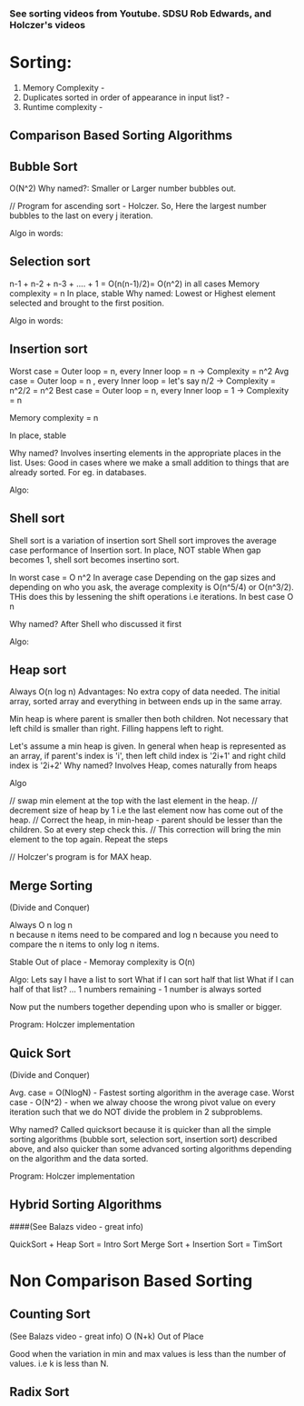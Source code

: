 ### See sorting videos from Youtube. SDSU Rob Edwards, and Holczer's videos


# Sorting:

1. Memory Complexity - 
2. Duplicates sorted in order of appearance in input list? -
3. Runtime complexity -

## Comparison Based Sorting Algorithms


Bubble Sort
-----------
O(N^2)
Why named?: Smaller or Larger number bubbles out.

// Program for ascending sort - Holczer. So, Here the largest number bubbles to the last on every j iteration.

Algo in words:

Selection sort  
--------------
n-1 + n-2 + n-3 + .... + 1 = O(n(n-1)/2)= O(n^2) in all cases
Memory complexity = n
In place, stable
Why named: Lowest or Highest element selected and brought to the first position.

Algo in words:



Insertion sort  
--------------
Worst case = Outer loop = n, every Inner loop = n  -> Complexity = n^2
Avg case = Outer loop = n , every Inner loop = let's say n/2 -> Complexity = n^2/2 = n^2
Best case = Outer loop = n, every Inner loop = 1 -> Complexity = n

Memory complexity = n

In place, stable

Why named? Involves inserting elements in the appropriate places in the list.
Uses: Good in cases where we make a small addition to things that are already sorted. For eg. in databases.

Algo:



Shell sort
----------
Shell sort is a variation of insertion sort
Shell sort improves the average case performance of Insertion sort.
In place, NOT stable
When gap becomes 1, shell sort becomes insertino sort.

In worst case = O n^2
In average case Depending on the gap sizes and depending on who you ask, the average complexity is O(n^5/4) or O(n^3/2). THis does this by lessening the shift operations i.e iterations.
In best case O n

Why named?  After Shell who discussed it first

Algo:


Heap sort
----------
Always O(n log n)
Advantages: No extra copy of data needed. The initial array, sorted array and everything in between ends up in the same array.

Min heap is where parent is smaller then both children. 
Not necessary that left child is smaller than right.
Filling happens left to right.

Let's assume a min heap is given.
In general when heap is represented as an array, if parent's index is 'i', then left child index is '2i+1' and right child index is '2i+2'
Why named? Involves Heap, comes naturally from heaps

Algo

// swap min element at the top with the last element in the heap. 
// decrement size of heap by 1 i.e the last element now has come out of the heap.
// Correct the heap, in min-heap - parent should be lesser than the children.  So at every step check this.
// This correction will bring the min element to the top again. Repeat the steps

// Holczer's program is for MAX heap.


Merge Sorting
-------------
(Divide and Conquer)

Always O n log n  
n because n items need to be compared
and log n because you need to compare the n items to only log n items.

Stable
Out of place - Memoray complexity is O(n)

Algo:
Lets say I have a list to sort
What if I can sort half that list
What if I can half of that list?
...
1 numbers remaining - 1 number is always sorted

Now put the numbers together depending upon who is smaller or bigger.

Program:
Holczer implementation


Quick Sort
----------
(Divide and Conquer)

Avg. case = O(NlogN) - Fastest sorting algorithm in the average case.
Worst case - O(N^2) - when we alway choose the wrong pivot value on every iteration such that we do NOT divide the problem in 2 subproblems.

Why named?
Called quicksort because it is quicker than all the simple sorting algorithms (bubble sort, selection sort, insertion sort) described above, and also quicker than some advanced sorting algorithms depending on the algorithm and the data sorted.

Program:
Holczer implementation


## Hybrid Sorting Algorithms 
####(See Balazs video - great info)

QuickSort + Heap Sort = Intro Sort
Merge Sort + Insertion Sort = TimSort


# Non Comparison Based Sorting

Counting Sort
--------------
(See Balazs video - great info)
O (N+k)
Out of Place

Good when the variation in min and max values is less than  the number of values. i.e k is less than N.




Radix Sort
----------